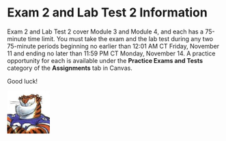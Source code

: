 # Exam 2 and Lab Test 2 Information

Exam 2 and Lab Test 2 cover Module 3 and Module 4, and each has a 75-minute time
limit. You must take the exam and the lab test during any two 75-minute periods
beginning no earlier than 12:01 AM CT Friday, November 11 and ending no later
than 11:59 PM CT Monday, November 14. A practice opportunity for each is
available under the **Practice Exams and Tests** category of the **Assignments**
tab in Canvas.

Good luck!

<img src="../../../img/rags.jpg" width="100">

